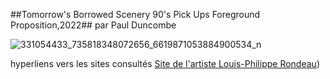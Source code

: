 ##Tomorrow's Borrowed Scenery 90's Pick Ups Foreground Proposition,2022##
par Paul Duncombe




![331054433_735818348072656_6619871053884900534_n](https://user-images.githubusercontent.com/112108220/220813324-27c8198c-ad98-44e6-9be5-b2a1d202a3ca.jpg)







hyperliens vers les sites consultés [Site de l'artiste Louis-Philippe Rondeau](http://patenteux.com/wp/))

